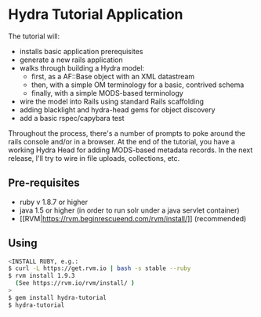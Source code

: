 # Hydra Tutorial Application

The tutorial will:

* installs basic application prerequisites
* generate a new rails application
* walks through building a Hydra model:
  * first, as a AF::Base object with an XML datastream
  * then, with a simple OM terminology for a basic, contrived schema
  * finally, with a simple MODS-based terminology
* wire the model into Rails using standard Rails scaffolding
* adding blacklight and hydra-head gems for object discovery
* add a basic rspec/capybara test

Throughout the process, there's a number of prompts to poke around the
rails console and/or in a browser. At the end of the tutorial, you have
a working Hydra Head for adding MODS-based metadata records. In the next
release, I'll try to wire in file uploads, collections, etc. 

## Pre-requisites
 * ruby v 1.8.7 or higher
 * java 1.5 or higher (in order to run solr under a java servlet container)
 * [[RVM|https://rvm.beginrescueend.com/rvm/install/]] (recommended)

## Using
```bash
<INSTALL RUBY, e.g.:
$ curl -L https://get.rvm.io | bash -s stable --ruby
$ rvm install 1.9.3
  (See https://rvm.io/rvm/install/ )
>
$ gem install hydra-tutorial
$ hydra-tutorial
```


